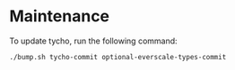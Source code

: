 # Maintenance

To update tycho, run the following command:

```bash
./bump.sh tycho-commit optional-everscale-types-commit
```